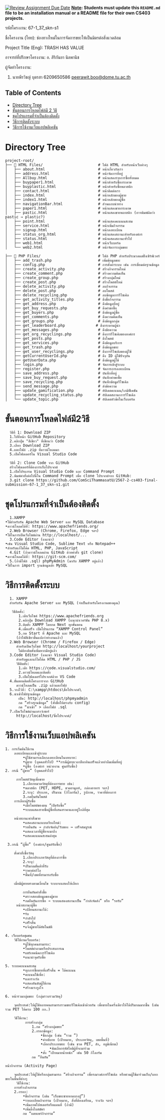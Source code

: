 [![Review Assignment Due Date](https://classroom.github.com/assets/deadline-readme-button-22041afd0340ce965d47ae6ef1cefeee28c7c493a6346c4f15d667ab976d596c.svg)](https://classroom.github.com/a/w8H8oomW)
**<ins>Note</ins>: Students must update this `README.md` file to be an installation manual or a README file for their own CS403 projects.**

รหัสโครงงาน: 67-1_37_skn-s1

ชื่อโครงงาน (ไทย): ช่องทางใหม่ในการจัดการขยะให้เป็นมิตรต่อสิ่งแวดล้อม

Project Title (Eng): TRASH HAS VALUE

อาจารย์ที่ปรึกษาโครงงาน: อ. สิริกันยา นิลพานิช

ผู้จัดทำโครงงาน:
1. นายพีรวิชญ์ บุตรสา  6209650586  peerawit.boo@dome.tu.ac.th

   
## Table of Contents
- [Directory Tree](#DirectoryTree)
- [ขั้นตอนการโหลดไฟล์มี 2 วิธี](#ขั้นตอนการโหลดไฟล์มี2วิธี)
- [ชุดโปรแกรมที่จำเป็นต้องติดตั้ง](#ชุดโปรแกรมที่จำเป็นต้องติดตั้ง)
- [วิธีการติดตั้งระบบ](#วิธีการติดตั้งระบบ)
- [วิธีการใช้งานเว็บแอปพลิเคชัน](#วิธีการใช้งานเว็บแอปพลิเคชัน)

# Directory Tree
  ```
project-root/
├── 📁 HTML Files/                         # ไฟล์ HTML สำหรับหน้าเว็บต่างๆ
│   ├── about.html                        # หน้าเกี่ยวกับเรา
│   ├── address.html                      # หน้าจัดการที่อยู่
│   ├── Allbuy.html                       # หน้าแสดงรายการซื้อทั้งหมด
│   ├── buypaper1.html                    # หน้าสำหรับซื้อกระดาษ
│   ├── buyplastic.html                   # หน้าสำหรับซื้อพลาสติก
│   ├── contact.html                      # หน้าติดต่อเรา
│   ├── index.html                        # หน้าหลักของผู้ขาย
│   ├── index1.html                       # หน้าหลักของผู้ซื้อ
│   ├── navigationBar.html                # ส่วนแถบนำทาง
│   ├── paper1.html                       # หน้าแสดงขายกระดาษ
│   ├── pastic.html                       # หน้าแสดงขายพลาสติก (อาจพิมพ์ผิดว่า pastic → plastic?)
│   ├── point.html                        # หน้าแสดงคะแนนสะสม
│   ├── service.html                      # หน้าเพิ่มกิจกรรม
│   ├── signup.html                       # หน้าลงทะเบียน
│   ├── status_org.html                   # หน้าแสดงสถานะสำหรับองค์กร
│   ├── status.html                       # หน้าแสดงสถานะทั่วไป
│   ├── web1.html                         # หน้าเว็บบอร์ด
│   └── web2.html                         # หน้าจัดการกลุ่มขยะ

├── 📁 PHP Files/                          # ไฟล์ PHP สำหรับประมวลผลฝั่งเซิร์ฟเวอร์
│   ├── add_trash.php                     # เพิ่มข้อมูลขยะ
│   ├── config.php                        # การตั้งค่าระบบ เช่น การเชื่อมต่อฐานข้อมูล
│   ├── create_activity.php               # สร้างกิจกรรมใหม่
│   ├── create_comment.php                # สร้างความคิดเห็น
│   ├── create_group.php                  # สร้างกลุ่มใหม่
│   ├── create_post.php                   # สร้างโพสต์ใหม่
│   ├── delete_activity.php               # ลบกิจกรรม
│   ├── delete_post.php                   # ลบโพสต์
│   ├── delete_recycling.php              # ลบข้อมูลการรีไซเคิล
│   ├── get_activity_titles.php           # ดึงชื่อกิจกรรม
│   ├── get_address.php                   # ดึงข้อมูลที่อยู่
│   ├── get_buy_requests.php              # ดึงคำขอซื้อ
│   ├── get_buyers.php                    # ดึงข้อมูลผู้ซื้อ
│   ├── get_comments.php                  # ดึงความคิดเห็น
│   ├── get_groups.php                    # ดึงข้อมูลกลุ่ม
│   ├── get_leaderboard.php              # ดึงกระดานผู้นำ
│   ├── get_messages.php                  # ดึงข้อความ
│   ├── get_org_recyclings.php            # ดึงการรีไซเคิลขององค์กร
│   ├── get_posts.php                     # ดึงโพสต์
│   ├── get_services.php                  # ดึงข้อมูลบริการ
│   ├── get_trash.php                     # ดึงข้อมูลขยะ
│   ├── get_user_recyclings.php           # ดึงการรีไซเคิลของผู้ใช้
│   ├── getCurrentUserId.php              # ดึง ID ผู้ใช้ปัจจุบัน
│   ├── getUserData.php                   # ดึงข้อมูลผู้ใช้
│   ├── login.php                         # จัดการเข้าสู่ระบบ
│   ├── register.php                      # จัดการการลงทะเบียน
│   ├── save_address.php                  # บันทึกที่อยู่
│   ├── save_buy_request.php              # บันทึกคำขอซื้อ
│   ├── save_recycling.php                # บันทึกข้อมูลรีไซเคิล
│   ├── send_message.php                  # ส่งข้อความ
│   ├── update_gamification.php           # อัปเดตคะแนน/เกมิฟิเคชัน
│   ├── update_recycling_status.php       # อัปเดตสถานะการรีไซเคิล
│   └── update_topic.php                  # อัปเดตหัวข้อในเว็บบอร์ด
``` 

# ขั้นตอนการโหลดไฟล์มี2วิธี
      วิธีที่ 1: Download ZIP
      1.ไปที่หน้า GitHub Repository
      2.คลิกปุ่ม "สีเขียว" ที่เขียนว่า Code
      3.เลือก Download ZIP
      4.แตกไฟล์ .zip ที่ดาวน์โหลดมา
      5.เปิดโฟลเดอร์ใน Visual Studio Code
   
      วิธีที่ 2: Clone Code จาก GitHub
      สร้างโฟลเดอร์ที่ต้องการเก็บโปรเจกต์
      1.เปิดโปรแกรม Visual Studio Code และ Command Prompt
      2.พิมพ์คำสั่งต่อไปนี้ใน Command Prompt เพื่อ clone โปรเจกต์จาก GitHub:
      3.git clone https://github.com/ComSciThammasatU/2567-2-cs403-final-submission-67-1_37_skn-s1.git
# ชุดโปรแกรมที่จำเป็นต้องติดตั้ง
      1.XAMPP
	•ใช้สำหรับรัน Apache Web Server และ MySQL Database
	•ดาวน์โหลดได้ที่: https://www.apachefriends.org/
      2.Web Browser (Chrome, Firefox, Edge ฯลฯ)
	•ใช้ในการเปิดเว็บไซต์ผ่าน http://localhost/...
      3.Code Editor (แนะนำ)
	•เช่น Visual Studio Code, Sublime Text หรือ Notepad++
	•สำหรับแก้ไขโค้ด HTML, PHP, JavaScript
      4.Git (ถ้าดาวน์โหลดผ่าน GitHub ด้วยคำสั่ง git clone)
	•ดาวน์โหลดได้ที่: https://git-scm.com/
      5.(ถ้ามีไฟล์ .sql) phpMyAdmin (มากับ XAMPP อยู่แล้ว)
	•ใช้ในการ import ฐานข้อมูลเข้า MySQL

# วิธีการติดตั้งระบบ
      1. XAMPP
      สำหรับรัน Apache Server และ MySQL (จำเป็นสำหรับโครงงานของคุณ)

       วิธีติดตั้ง:
	      1.เข้าเว็บไซต์ https://www.apachefriends.org
	      2.คลิกปุ่ม Download XAMPP (แนะนำเวอร์ชัน PHP 8.x)
	      3.ติดตั้ง XAMPP โดยกด Next ทุกขั้นตอน
	      4.เมื่อเสร็จ เปิดโปรแกรม “XAMPP Control Panel”
	      5.กด Start ที่ Apache และ MySQL
         (ถ้าไฟสีเขียวขึ้นแปลว่าทำงานแล้ว)
      2.Web Browser (Chrome / Firefox / Edge)
         สำหรับเปิดเว็บไซต์ http://localhost/yourproject
          ไม่ต้องติดตั้งเพิ่มหากมีอยู่แล้ว
      3.Code Editor (แนะนำ Visual Studio Code)
         สำหรับดูและแก้ไขโค้ด HTML / PHP / JS
         วิธีติดตั้ง:
	      1.เข้า https://code.visualstudio.com/
	      2.ดาวน์โหลดและติดตั้ง
	      3.เปิดโฟลเดอร์โปรเจกต์ด้วย VS Code
      4.ขั้นตอนติดตั้งโครงการจาก GitHub
         ดาวน์โหลดเป็น .zip แล้วแตกไฟล์
      5.วางไว้ที่: C:\xampp\htdocs\ชื่อโปรเจกต์\
      6.นำเข้าไฟล์ฐานข้อมูล
	      เปิด: http://localhost/phpmyadmin
	      กด “สร้างฐานข้อมูล” (ตั้งชื่อให้ตรงกับ config)
	      กด “นำเข้า” > เลือกไฟล์ .sql
      7.เปิดเว็บไซต์ผ่านเบราว์เซอร์
         http://localhost/ชื่อโปรเจกต์/
       
# วิธีการใช้งานเว็บแอปพลิเคชัน
	1. การเริ่มต้นใช้งาน
		ลงทะเบียนและเข้าสู่ระบบ
			•ผู้ใช้สามารถเลือกลงทะเบียนในบทบาท:
			•ผู้ขาย (บุคคลทั่วไป) **กรณีผู้ขายเวลาล็อกอินเสร็จแล้วอย่าลืมเพิ่มที่อยู่
			•ผู้ซื้อ (องค์กร หน่วยงาน ศูนย์รับซื้อ)
	2. กรณี “ผู้ขาย” (บุคคลทั่วไป)

		 การโพสต์วัสดุเพื่อขาย
			1.เลือกหมวดวัสดุที่ต้องการขาย เช่น:
			•พลาสติก (PET, HDPE, ขวดยาคูลท์, กล่องอาหาร ฯลฯ)
			2.ระบุ: ประเภท, ปริมาณ (กิโลกรัม), รูปภาพ, ราคาที่ต้องการ
			3.กดยืนยันโพสต์
   		การเลือกผู้รับซื้อ
			•เมื่อโพสต์ของตน “เปิดรับซื้อ”
			•ระบบแสดงรายชื่อผู้ซื้อที่เสนอราคาและอยู่ใกล้ที่สุด

		หน้าสถานะคำสั่งขาย
			•แสดงสถานะแบบเรียลไทม์:
			•รอยืนยัน → กำลังจัดส่ง/รับของ → เสร็จสมบูรณ์
			•แสดงเวลาที่ผู้ซื้อจะมาถึง
			•แสดงคะแนนสะสมล่าสุด

	 3.กรณี “ผู้ซื้อ” (องค์กร/ศูนย์รับซื้อ)

		ตั้งคำสั่งซื้อวัสดุ
			1.เลือกประเภทวัสดุที่ต้องการซื้อ
			2.ระบุ:
			•ปริมาณขั้นต่ำที่รับ
			•ราคาต่อกิโล
			•พื้นที่/เขตที่สามารถรับซื้อ
  
		เมื่อมีผู้ขายตรงตามเงื่อนไข ระบบจะแสดงให้เลือก

			การยืนยันคำสั่งซื้อ
			•ตรวจสอบข้อมูลของผู้ขาย
			•กดยืนยันการซื้อ → ระบบแสดงสถานะเป็น “กำลังจัดส่ง” หรือ “รอรับ”
		 หน้าสถานะผู้ซื้อ
			•เปลี่ยนสถานะได้:
			•รับ
			•กำลังไป
			•เสร็จสิ้น
			•แจ้งผู้ขายได้อัตโนมัติ

	4. เว็บบอร์ดชุมชน
		วิธีใช้งานเว็บบอร์ด:
			•ผู้ใช้ทุกคนสามารถ:
			•โพสต์คำถามหรือประสบการณ
			•แชร์เทคนิคการรีไซเคิล
			•แนะนำจุดรับซื้อ

	5. ระบบคะแนนสะสม
			•ทุกการซื้อขายที่เสร็จสิ้น = ได้คะแนน
			•คะแนนใช้เพื่อ:
			•แลกรางวัล
			•แสดงอันดับผู้ใช้งาน
			•สร้างแรงจูงใจ

 	6. หน้ารวมกลุ่มขยะ (กลุ่มรวบรวมวัสดุ)

		จุดประสงค์:ให้ผู้ใช้หลายคนสามารถรวมขยะรีไซเคิลเข้าด้วยกัน เพื่อขายในครั้งเดียวให้ได้ปริมาณมากขึ้น (เช่น รวม PET ให้ครบ 100 กก.)

		วิธีใช้งาน:
			 การสร้างกลุ่ม
				1.กด “สร้างกลุ่มขยะ”
				2.กรอกข้อมูล:
					•ชื่อกลุ่ม (เช่น “รวม ”)
					•คำอธิบาย (เป้าหมาย, ประเภทวัสดุ, เขตพื้นที่)
					•เลือกประเภทขยะ (เช่น ขวด PET, ลัง, อลูมิเนียม)
     					•พิมเลือกรหัสไอดีผู้ที่จะมาร่วม
					•ตั้ง “เป้าหมายน้ำหนัก” เช่น 50 กิโลกรัม
				กด “ยืนยัน”

	หน้ากิจกรรม (Activity Page)

		จุดประสงค์:ให้ผู้ใช้หรือกลุ่มสามารถ “สร้างกิจกรรม” เพื่อรณรงค์การรีไซเคิล หรือชวนผู้ใช้มาร่วมเก็บ/แยกขยะในพื้นที่ต่างๆ
		 วิธีใช้งาน:
		การสร้างกิจกรรม
		2.กรอก:
			•ชื่อกิจกรรม (เช่น “เก็บขยะชายหาดบางปู”)
			•รายละเอียดกิจกรรม (เป้าหมาย, สิ่งที่ต้องเตรียม, รางวัล ฯลฯ)
			•เพิ่มภาพโปสเตอร์หรือแผนที่ (ถ้ามี)
 			•เพิ่มลิ้งใบสมัคร
			กด “เผยแพร่กิจกรรม”


